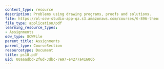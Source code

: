 ```yaml
---
content_type: resource
description: Problems using drawing programs, proofs and solutions.
file: https://ol-ocw-studio-app-qa.s3.amazonaws.com/courses/6-896-theory-of-parallel-hardware-sma-5511-spring-2004/00aaadbd2f6d3dbc7e97e4277a41606b_ps10.pdf
file_type: application/pdf
learning_resource_types:
- Assignments
ocw_type: OCWFile
parent_title: Assignments
parent_type: CourseSection
resourcetype: Document
title: ps10.pdf
uid: 00aaadbd-2f6d-3dbc-7e97-e4277a41606b
---
```


